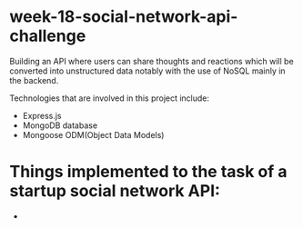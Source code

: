 # week-18-social-network-api-challenge

Building an API where users can share thoughts and reactions which will be converted into unstructured data notably with the use of NoSQL mainly in the backend.

Technologies that are involved in this project include:

- Express.js
- MongoDB database
- Mongoose ODM(Object Data Models)

# Things implemented to the task of a startup social network API:

- 

